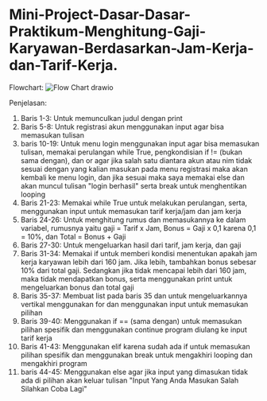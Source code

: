 # Mini-Project-Dasar-Dasar-Praktikum-Menghitung-Gaji-Karyawan-Berdasarkan-Jam-Kerja-dan-Tarif-Kerja.

Flowchart:
![Flow Chart drawio](https://github.com/user-attachments/assets/6689ce84-bbda-469a-b850-41be356140e6)

Penjelasan:
1. Baris 1-3: Untuk memunculkan judul dengan print
2. Baris 5-8: Untuk registrasi akun menggunakan input agar bisa memasukan tulisan
3. baris 10-19: Untuk menu login menggunakan input agar bisa memasukan tulisan, memakai perulangan while True, pengkondisian if != (bukan sama dengan), dan or agar jika salah satu diantara akun atau nim tidak sesuai dengan yang kalian masukan pada menu registrasi maka akan kembali ke menu login, dan jika sesuai maka saya memakai else dan akan muncul tulisan "login berhasil" serta break untuk menghentikan looping
4. Baris 21-23: Memakai while True untuk melakukan perulangan, serta, menggunakan input untuk memasukan tarif kerja/jam dan jam kerja
5. Baris 24-26: Untuk menghitung rumus dan memasukannya ke dalam variabel, rumusnya yaitu gaji = Tarif x Jam, Bonus = Gaji x 0,1 karena 0,1 = 10%, dan Total = Bonus + Gaji
6. Baris 27-30: Untuk mengeluarkan hasil dari tarif, jam kerja, dan gaji
7. Baris 31-34: Memakai if untuk memberi kondisi menentukan apakah jam kerja karyawan lebih dari 160 jam. Jika lebih, tambahkan bonus sebesar 10% dari total gaji. Sedangkan jika tidak mencapai lebih dari 160 jam, maka tidak mendapatkan bonus, serta menggunakan print untuk mengeluarkan bonus dan total gaji
8. Baris 35-37: Membuat list pada baris 35 dan untuk mengeluarkannya vertikal menggunakan for dan menggunakan input untuk memasukan pilihan
9. Baris 39-40: Menggunakan if == (sama dengan) untuk memasukan pilihan spesifik dan menggunakan continue program diulang ke input tarif kerja
10. Baris 41-43: Menggunakan elif karena sudah ada if untuk memasukan pilihan spesifik dan menggunakan break untuk mengakhiri looping dan mengakhiri program
11. baris 44-45: Menggunakan else agar jika input yang dimasukan tidak ada di pilihan akan keluar tulisan "Input Yang Anda Masukan Salah Silahkan Coba Lagi"
